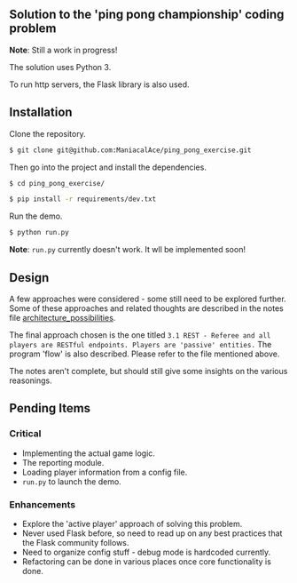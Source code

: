 
## Solution to the 'ping pong championship' coding problem

**Note**: Still a work in progress!

The solution uses Python 3.

To run http servers, the Flask library is also used.


## Installation

Clone the repository.

```sh
$ git clone git@github.com:ManiacalAce/ping_pong_exercise.git
```

Then go into the project and install the dependencies.

```sh
$ cd ping_pong_exercise/

$ pip install -r requirements/dev.txt
```

Run the demo.

```sh
$ python run.py
```

**Note**: `run.py` currently doesn't work. It wll be implemented soon!


## Design

A few approaches were considered - some still need to be explored further.
Some of these approaches and related thoughts are described in the notes file
[architecture_possibilities](docs/design/architecture_possibilities.md).

The final approach chosen is the one titled `3.1 REST - Referee and all players
are RESTful endpoints. Players are 'passive' entities.` The program 'flow' is
also described.
Please refer to the file mentioned above.

The notes aren't complete, but should still give some insights on the various
reasonings.


## Pending Items

### Critical
* Implementing the actual game logic.
* The reporting module.
* Loading player information from a config file.
* `run.py` to launch the demo.

### Enhancements
* Explore the 'active player' approach of solving this problem.
* Never used Flask before, so need to read up on any best practices that the
    Flask community follows.
* Need to organize config stuff - debug mode is hardcoded currently.
* Refactoring can be done in various places once core functionality is done.
